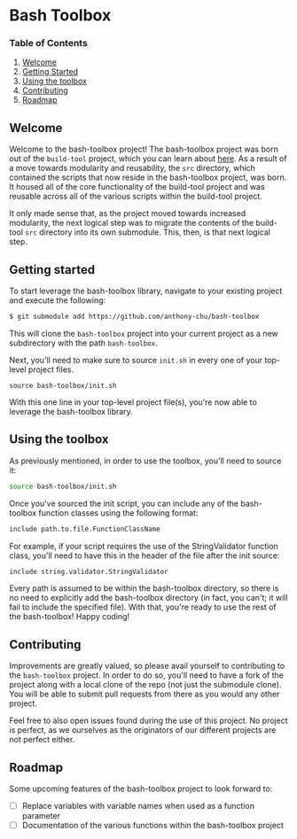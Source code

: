 # Bash Toolbox

### Table of Contents

1. [Welcome](#welcome)
2. [Getting Started](#getting-started)
3. [Using the toolbox](#using-the-toolbox)
4. [Contributing](#contributing)
5. [Roadmap](#roadmap)

## Welcome

Welcome to the bash-toolbox project! The bash-toolbox project was born out of
the `build-tool` project, which you can learn about [here](
https://github.com/anthony-chu/build-tool). As a result of a move towards
modularity and reusability, the `src` directory, which contained the scripts
that now reside in the bash-toolbox project, was born. It housed all of the core
functionality of the build-tool project and was reusable across all of the
various scripts within the build-tool project.

It only made sense that, as the project moved towards increased modularity, the
next logical step was to migrate the contents of the build-tool `src` directory
into its own submodule. This, then, is that next logical step.

## Getting started

To start leverage the bash-toolbox library, navigate to your existing project
and execute the following:

```bash
$ git submodule add https://github.com/anthony-chu/bash-toolbox
```

This will clone the `bash-toolbox` project into your current project as a new
subdirectory with the path `bash-toolbox`.

Next, you'll need to make sure to source `init.sh` in every one of your
top-level project files.

`source bash-toolbox/init.sh`

With this one line in your top-level project file(s), you're now able to
leverage the bash-toolbox library.

## Using the toolbox

As previously mentioned, in order to use the toolbox, you'll need to source it:

```bash
source bash-toolbox/init.sh
```

Once you've sourced the init script, you can include any of the bash-toolbox
function classes using the following format:

```bash
include path.to.file.FunctionClassName
```

For example, if your script requires the use of the StringValidator function
class, you'll need to have this in the header of the file after the init source:

```bash
include string.validator.StringValidator
```

Every path is assumed to be within the bash-toolbox directory, so there is no
need to explicitly add the bash-toolbox directory (in fact, you can't; it will
fail to include the specified file). With that, you're ready to use the rest of
the bash-toolbox! Happy coding!

## Contributing

Improvements are greatly valued, so please avail yourself to contributing to the
`bash-toolbox` project. In order to do so, you'll need to have a fork of the
project along with a local clone of the repo (not just the submodule clone). You
will be able to submit pull requests from there as you would any other project.

Feel free to also open issues found during the use of this project. No project
is perfect, as we ourselves as the originators of our different projects are not
perfect either.

## Roadmap

Some upcoming features of the bash-toolbox project to look forward to:

- [ ] Replace variables with variable names when used as a function parameter
- [ ] Documentation of the various functions within the bash-toolbox project